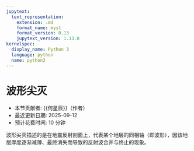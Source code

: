 ```yaml
---
jupytext:
  text_representation:
    extension: .md
    format_name: myst
    format_version: 0.13
    jupytext_version: 1.13.0
kernelspec:
  display_name: Python 3
  language: python
  name: python3
---
```




# 波形尖灭

- 本节贡献者: {{何星辰}}（作者）
- 最近更新日期: 2025-09-12
- 预计花费时间: 10 分钟

波形尖灭描述的是在地震反射剖面上，代表某个地层的同相轴（即波形），因该地层厚度逐渐减薄、最终消失而导致的反射波合并与终止的现象。

